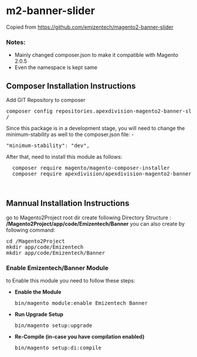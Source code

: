 # m2-banner-slider
Copied from https://github.com/emizentech/magento2-banner-slider

<h3>Notes:</h3>
<ul>
<li>Mainly changed composer.json to make it compatible with Magento 2.0.5</li>
<li>Even the namespace is kept same</li>
</ul>

<h2>Composer Installation Instructions</h2>
Add GIT Repository to composer
<pre>
composer config repositories.apexdivision-magento2-banner-slider vcs https://github.com/Apex-Division/artee-m2-theme/m2-banner-slider
/
</pre>

Since this package is in a development stage, you will need to change the minimum-stability as well to the composer.json file: -
<pre>
"minimum-stability": "dev",
</pre>

After that, need to install this module as follows:
<pre>
  composer require magento/magento-composer-installer
  composer require apexdivision/apexdivision-magento2-banner-slider
</pre>


<br/>
<h2> Mannual Installation Instructions</h2>
go to Magento2Project root dir 
create following Directory Structure :<br/>
<strong>/Magento2Project/app/code/Emizentech/Banner</strong>
you can also create by following command:
<pre>
cd /Magento2Project
mkdir app/code/Emizentech
mkdir app/code/Emizentech/Banner
</pre>



<h3> Enable Emizentech/Banner Module</h3>
to Enable this module you need to follow these steps:

<ul>
<li>
<strong>Enable the Module</strong>
<pre>bin/magento module:enable Emizentech_Banner</pre></li>
<li>
<strong>Run Upgrade Setup</strong>
<pre>bin/magento setup:upgrade</pre></li>
<li>
<strong>Re-Compile (in-case you have compilation enabled)</strong>
	<pre>bin/magento setup:di:compile</pre>
</li>
</ul>